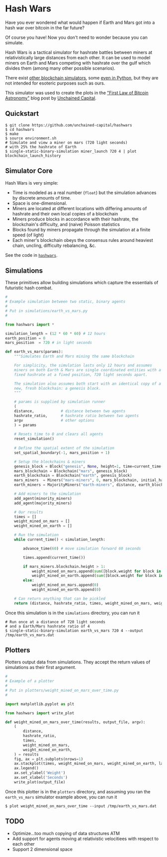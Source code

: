# Hash Wars

Have you ever wondered what would happen if Earth and Mars got into a
hash war over bitcoin in the far future?

Of course you have!  Now you don't need to wonder because you can
simulate.

Hash Wars is a tactical simulator for hashrate battles between miners
at relativistically large distances from each other.  It can be used
to model miners on Earth and Mars competing with hashrate over the
gulf which divides them (among many other possible scenarios).

There exist [other blockchain
simulators](https://github.com/citp/mining_simulator), some [even in
Python](https://github.com/kennethgoodman/mining-simulator), but they
are not intended for esoteric purposes such as ours.

This simulator was used to create the plots in the ["First Law of Bitcoin Astronomy"](https://www.unchained-capital.com/blog/first-law-of-bitcoin-astronomy/) blog post by [Unchained Capital](https://www.unchained-capital.com).

## Quickstart

```
$ git clone https://github.com/unchained-capital/hashwars
$ cd hashwars
$ make
$ source environment.sh
# Simulate and view a miner on mars (720 light seconds)
# with 25% the hashrate of Earth
$ single-static-binary-simulation miner_launch 720 4 | plot blockchain_launch_history
```

## Simulator Core

Hash Wars is very simple:

* Time is modeled as a real number (`float`) but the simulation advances by discrete amounts of time.
* Space is one-dimensional.
* Miners are located at different locations with differing amounts of hashrate and their own local copies of a blockchain
* Miners produce blocks in accordance with their hashrate, the blockchain's difficulty, and (naive) Poisson statistics
* Blocks found by miners propagate through the simulation at a finite speed (of light)
* Each miner's blockchain obeys the consensus rules around heaviest chain, uncling, difficulty rebalancing, &c.

See the code in [`hashwars`](hashwars).

## Simulations

These primitives allow building simulations which capture the
essentials of futuristic hash combat.

```python
#
# Example simulation between two static, binary agents
#
# Put in simulations/earth_vs_mars.py
#

from hashwars import *

simulation_length = (12 * 60 * 60) # 12 hours
earth_position = 0
mars_position  = 720 # in light seconds

def earth_vs_mars(params):
    """Simulates Earth and Mars mining the same blockchain

    For simplicity, the simulation lasts only 12 hours and assumes
    miners on both Earth & Mars are single coordinated entities with a
    fixed hashrate at a fixed position, 720 light seconds apart.

    The simulation also assumes both start with an identical copy of a
    new, fresh blockchain: a genesis block.
    """

    # params is supplied by simulation runner
    (
	distance,            # distance between two agents
	hashrate_ratio,      # hashrate ratio between two agents
	argv                 # other options
    ) = params
    
    # Resets time to 0 and clears all agents
    reset_simulation()
    
    # Define the spatial extent of the simulation
    set_spatial_boundary(-1, mars_position + 1)

    # Setup the blockchains & miners
    genesis_block = Block("genesis", None, height=1, time=current_time())
    mars_blockchain = Blockchain("mars", genesis_block)
    earth_blockchain = Blockchain("earth", genesis_block)
    mars_miners  = Miners("mars-miners", 0, mars_blockchain, initial_hashrate=1.0)
    earth_miners = MajorityMiners("earth-miners", distance, earth_blockchain, initial_hashrate=hashrate_ratio)

    # Add miners to the simulation
    add_agent(minority_miners)
    add_agent(majority_miners)

    # Our results
    times = []
    weight_mined_on_mars = []
    weight_mined_on_earth = []

    # Run the simulation
    while current_time() < simulation_length:

        advance_time(60) # move simulation forward 60 seconds

        times.append(current_time())

        if mars_miners.blockchain.height > 1:
            weight_mined_on_mars.append(sum([block.weight for block in mars_miners.blockchain.blocks.values() if mars_miners.id in block.id]))
            weight_mined_on_earth.append(sum([block.weight for block in mars_miners.blockchain.blocks.values() if earth_miners.id in block.id]))
        else:
            weight_mined_on_mars.append(0)
            weight_mined_on_earth.append(0)

    # Can return anything that can be pickled
    return (distance, hashrate_ratio, times, weight_mined_on_mars, weight_mined_on_earth)
```

Once this simulation is in the `simulations` directory, you can run it

```
# Run once at a distance of 720 light seconds
# and a Earth/Mars hashrate ratio of 4
$ single-static-binary-simulation earth_vs_mars 720 4 --output /tmp/earth_vs_mars.dat
```

## Plotters

Plotters output data from simulations.  They accept the return values
of simulations as their first argument.

```python
#
# Example of a plotter
#
# Put in plotters/weight_mined_on_mars_over_time.py
# 

import matplotlib.pyplot as plt

from hashwars import write_plot

def weight_mined_on_mars_over_time(results, output_file, argv):
    (
        distance,
        hashrate_ratio,
        times,
        weight_mined_on_mars,
        weight_mined_on_earth,
    ) = results
    fig, ax = plt.subplots(nrows=1)
    ax.stackplot(times, weight_mined_on_mars, weight_mined_on_earth, labels=['Mars', 'Earth'], colors=['red', 'green'], baseline='zero')
    ax.legend()
    ax.set_ylabel('Weight')
    ax.set_xlabel('Seconds')
    write_plot(output_file)
```

Once this plotter is in the `plotters` directory, and assuming you ran
the `earth_vs_mars` simulator example above, you can run it

```
$ plot weight_mined_on_mars_over_time --input /tmp/earth_vs_mars.dat
```

## TODO

* Optimize...too much copying of data structures ATM
* Add support for agents moving at relativistic velocitiees with respect to each other
* Support 2 dimensional space
